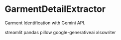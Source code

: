 # GarmentDetailExtractor
Garment Identification with Gemini API. 

streamlit
pandas
pillow
google-generativeai
xlsxwriter
